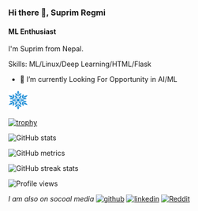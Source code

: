 ### Hi there 👋, Suprim Regmi
#### ML Enthusiast
I'm Suprim from Nepal.

Skills: ML/Linux/Deep Learning/HTML/Flask

- 🔭 I’m currently Looking For Opportunity in AI/ML 


<a href='https://archiveprogram.github.com/'><img src='https://raw.githubusercontent.com/acervenky/animated-github-badges/master/assets/acbadge.gif' width='40' height='40'></a> 

[![trophy](https://github-profile-trophy.vercel.app/?username=supriem)](https://github.com/ryo-ma/github-profile-trophy)

![GitHub stats](https://github-readme-stats.vercel.app/api?username=supriem&show_icons=true)  

![GitHub metrics](https://metrics.lecoq.io/supriem)  

![GitHub streak stats](https://github-readme-streak-stats.herokuapp.com/?user=supriem)  

![Profile views](https://gpvc.arturio.dev/supriem)  



<i font-color = "cyan"> I am also on socoal media </i>
[<img src='https://cdn.jsdelivr.net/npm/simple-icons@3.0.1/icons/github.svg' alt='github' height='40'>](https://github.com/supriem)  [<img src='https://cdn.jsdelivr.net/npm/simple-icons@3.0.1/icons/linkedin.svg' alt='linkedin' height='40'>](https://www.linkedin.com/in/SuprimRegmi/)  [<img src='https://cdn.jsdelivr.net/npm/simple-icons@3.0.1/icons/reddit.svg' alt='Reddit' height='40'>](https://www.reddit.com/user/gildedprotagonist)  

